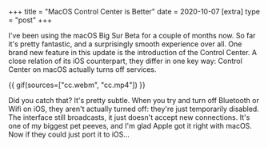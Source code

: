 +++
title = "MacOS Control Center is Better"
date = 2020-10-07
[extra]
type = "post"
+++

I've been using the macOS Big Sur Beta for a couple of months now. So
far it's pretty fantastic, and a surprisingly smooth experience over
all. One brand new feature in this update is the introduction of the
Control Center. A close relation of its iOS counterpart, they differ in
one key way: Control Center on macOS actually turns off services.

<!-- more -->

{{ gif(sources=["cc.webm", "cc.mp4"]) }}

Did you catch that? It's pretty subtle. When you try and turn off
Bluetooth or Wifi on iOS, they aren't actually turned off: they're just
temporarily disabled. The interface still broadcasts, it just doesn't
accept new connections. It's one of my biggest pet peeves, and I'm glad
Apple got it right with macOS. Now if they could just port it to iOS...

